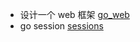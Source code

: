 - 设计一个 web 框架 [go_web](https://github.com/haoran-mc/go_pkgs/tree/main/go_web)
- go session [sessions](https://github.com/haoran-mc/go_pkgs/tree/main/session/sessions)
